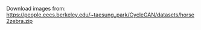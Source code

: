 Download images from: https://people.eecs.berkeley.edu/~taesung_park/CycleGAN/datasets/horse2zebra.zip
